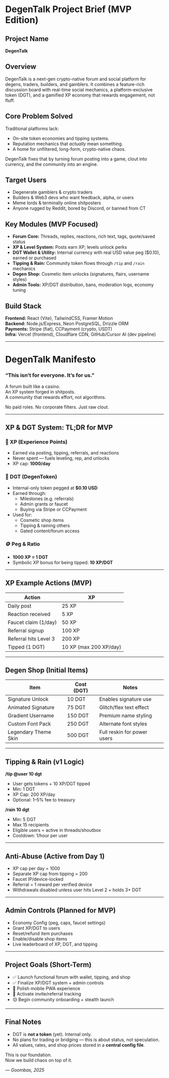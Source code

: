 # DegenTalk Project Brief (MVP Edition)

## Project Name

**DegenTalk**

## Overview

DegenTalk is a next-gen crypto-native forum and social platform for degens, traders, builders, and gamblers. It combines a feature-rich discussion board with real-time social mechanics, a platform-exclusive token (DGT), and a gamified XP economy that rewards engagement, not fluff.

## Core Problem Solved

Traditional platforms lack:

- On-site token economies and tipping systems.
- Reputation mechanics that _actually_ mean something.
- A home for unfiltered, long-form, crypto-native chaos.

DegenTalk fixes that by turning forum posting into a game, clout into currency, and the community into an engine.

## Target Users

- Degenerate gamblers & crypto traders
- Builders & Web3 devs who want feedback, alpha, or users
- Meme lords & terminally online shitposters
- Anyone rugged by Reddit, bored by Discord, or banned from CT

## Key Modules (MVP Focused)

- **Forum Core:** Threads, replies, reactions, rich text, tags, quote/saved status
- **XP & Level System:** Posts earn XP; levels unlock perks
- **DGT Wallet & Utility:** Internal currency with real USD value peg ($0.10), earned or purchased
- **Tipping & Rain:** Community token flows through `/tip` and `/rain` mechanics
- **Degen Shop:** Cosmetic item unlocks (signatures, flairs, username styles)
- **Admin Tools:** XP/DGT distribution, bans, moderation logs, economy tuning

## Build Stack

**Frontend:** React (Vite), TailwindCSS, Framer Motion  
**Backend:** Node.js/Express, Neon PostgreSQL, Drizzle ORM  
**Payments:** Stripe (fiat), CCPayment (crypto, USDT)  
**Infra:** Vercel (frontend), Cloudflare CDN, GitHub/Cursor AI (dev pipeline)

---

# DegenTalk Manifesto

### “This isn’t for everyone. It’s for us.”

A forum built like a casino.  
An XP system forged in shitposts.  
A community that rewards effort, not algorithms.

No paid roles. No corporate filters. Just raw clout.

---

## XP & DGT System: TL;DR for MVP

### 🔹 XP (Experience Points)

- Earned via posting, tipping, referrals, and reactions
- Never spent — fuels leveling, rep, and unlocks
- XP cap: **1000/day**

### 🔸 DGT (DegenToken)

- Internal-only token pegged at **$0.10 USD**
- Earned through:
  - Milestones (e.g. referrals)
  - Admin grants or faucet
  - Buying via Stripe or CCPayment
- Used for:
  - Cosmetic shop items
  - Tipping & raining others
  - Gated content/forum access

### 🪙 Peg & Ratio

- **1000 XP = 1 DGT**
- Symbolic XP bonus for being tipped: **10 XP/DGT**

---

## XP Example Actions (MVP)

| Action                | XP                     |
| --------------------- | ---------------------- |
| Daily post            | 25 XP                  |
| Reaction received     | 5 XP                   |
| Faucet claim (1/day)  | 50 XP                  |
| Referral signup       | 100 XP                 |
| Referral hits Level 3 | 200 XP                 |
| Tipped (1 DGT)        | 10 XP (max 200 XP/day) |

---

## Degen Shop (Initial Items)

| Item                 | Cost (DGT) | Notes                       |
| -------------------- | ---------- | --------------------------- |
| Signature Unlock     | 10 DGT     | Enables signature use       |
| Animated Signature   | 75 DGT     | Glitch/flex text effect     |
| Gradient Username    | 150 DGT    | Premium name styling        |
| Custom Font Pack     | 250 DGT    | Alternate font styles       |
| Legendary Theme Skin | 500 DGT    | Full reskin for power users |

---

## Tipping & Rain (v1 Logic)

**/tip @user 10 dgt**

- User gets tokens + 10 XP/DGT tipped
- Min: 1 DGT
- XP Cap: 200 XP/day
- Optional: 1–5% fee to treasury

**/rain 10 dgt**

- Min: 5 DGT
- Max 15 recipients
- Eligible users = active in threads/shoutbox
- Cooldown: 1/hour per user

---

## Anti-Abuse (Active from Day 1)

- XP cap per day = 1000
- Separate XP cap from tipping = 200
- Faucet IP/device-locked
- Referral = 1 reward per verified device
- Withdrawals disabled unless user hits Level 2 + holds 3+ DGT

---

## Admin Controls (Planned for MVP)

- Economy Config (peg, caps, faucet settings)
- Grant XP/DGT to users
- Reset/refund item purchases
- Enable/disable shop items
- Live leaderboard of XP, DGT, and tipping

---

## Project Goals (Short-Term)

- ✅ Launch functional forum with wallet, tipping, and shop
- ✅ Finalize XP/DGT system + admin controls
- 🔄 Polish mobile PWA experience
- 🔄 Activate invite/referral tracking
- 🟡 Begin community onboarding + stealth launch

---

## Final Notes

- DGT is **not a token** (yet). Internal only.
- No plans for trading or bridging — this is about status, not speculation.
- All values, rates, and shop prices stored in a **central config file**.

This is our foundation.  
Now we build chaos on top of it.

— _Goombas, 2025_
